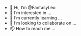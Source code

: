- 👋 Hi, I’m @FantasyLeo
- 👀 I’m interested in ...
- 🌱 I’m currently learning ...
- 💞️ I’m looking to collaborate on ...
- 📫 How to reach me ...

<!---
FantasyLeo/FantasyLeo is a ✨ special ✨ repository because its `README.md` (this file) appears on your GitHub profile.
You can click the Preview link to take a look at your changes.
--->

